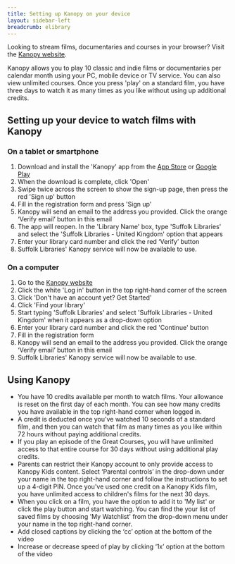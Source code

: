 ```yaml
---
title: Setting up Kanopy on your device
layout: sidebar-left
breadcrumb: elibrary
---
```


<div class="pa3 bg-light-gray mb3" markdown="1">

Looking to stream films, documentaries and courses in your browser? Visit the [Kanopy website](https://www.kanopy.com).

</div>

Kanopy allows you to play 10 classic and indie films or documentaries per calendar month using your PC, mobile device or TV service. You can also view unlimited courses. Once you press 'play' on a standard film, you have three days to watch it as many times as you like without using up additional credits.

## Setting up your device to watch films with Kanopy

### On a tablet or smartphone

1. Download and install the 'Kanopy' app from the [App Store](https://apps.apple.com/us/app/kanopy/id1205614510) or [Google Play](https://play.google.com/store/apps/details?id=com.kanopy&hl=en)
2. When the download is complete, click 'Open'
3. Swipe twice across the screen to show the sign-up page, then press the red 'Sign up' button
4. Fill in the registration form and press 'Sign up'
5. Kanopy will send an email to the address you provided. Click the orange ‘Verify email’ button in this email
6. The app will reopen. In the 'Library Name' box, type 'Suffolk Libraries' and select the 'Suffolk Libraries - United Kingdom' option that appears
7. Enter your library card number and click the red ‘Verify’ button
8. Suffolk Libraries' Kanopy service will now be available to use.

### On a computer

1. Go to the [Kanopy website](https://www.kanopy.com/)
2. Click the white 'Log in' button in the top right-hand corner of the screen
3. Click 'Don't have an account yet? Get Started'
4. Click 'Find your library'
5. Start typing 'Suffolk Libraries' and select 'Suffolk Libraries - United Kingdom' when it appears as a drop-down option
6. Enter your library card number and click the red 'Continue' button
7. Fill in the registration form
8. Kanopy will send an email to the address you provided. Click the orange ‘Verify email’ button in this email
9. Suffolk Libraries' Kanopy service will now be available to use.

## Using Kanopy

- You have 10 credits available per month to watch films. Your allowance is reset on the first day of each month. You can see how many credits you have available in the top right-hand corner when logged in.
- A credit is deducted once you've watched 10 seconds of a standard film, and then you can watch that film as many times as you like within 72 hours without paying additional credits.
- If you play an episode of the Great Courses, you will have unlimited access to that entire course for 30 days without using additional play credits.
- Parents can restrict their Kanopy account to only provide access to Kanopy Kids content. Select ‘Parental controls’ in the drop-down under your name in the top right-hand corner and follow the instructions to set up a 4-digit PIN. Once you've used one credit on a Kanopy Kids film, you have unlimited access to children's films for the next 30 days.
- When you click on a film, you have the option to add it to 'My list' or click the play button and start watching. You can find the your list of saved films by choosing 'My Watchlist' from the drop-down menu under your name in the top right-hand corner.
- Add closed captions by clicking the ‘cc’ option at the bottom of the video
- Increase or decrease speed of play by clicking ‘1x’ option at the bottom of the video
